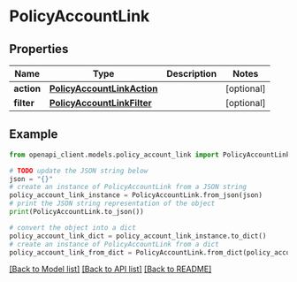 # PolicyAccountLink


## Properties

Name | Type | Description | Notes
------------ | ------------- | ------------- | -------------
**action** | [**PolicyAccountLinkAction**](PolicyAccountLinkAction.md) |  | [optional] 
**filter** | [**PolicyAccountLinkFilter**](PolicyAccountLinkFilter.md) |  | [optional] 

## Example

```python
from openapi_client.models.policy_account_link import PolicyAccountLink

# TODO update the JSON string below
json = "{}"
# create an instance of PolicyAccountLink from a JSON string
policy_account_link_instance = PolicyAccountLink.from_json(json)
# print the JSON string representation of the object
print(PolicyAccountLink.to_json())

# convert the object into a dict
policy_account_link_dict = policy_account_link_instance.to_dict()
# create an instance of PolicyAccountLink from a dict
policy_account_link_from_dict = PolicyAccountLink.from_dict(policy_account_link_dict)
```
[[Back to Model list]](../README.md#documentation-for-models) [[Back to API list]](../README.md#documentation-for-api-endpoints) [[Back to README]](../README.md)


